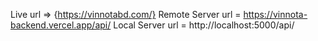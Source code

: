 Live url => {https://vinnotabd.com/}
Remote Server url = https://vinnota-backend.vercel.app/api/
Local Server url = http://localhost:5000/api/